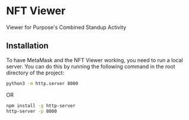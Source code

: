 # NFT Viewer
Viewer for Purpose's Combined Standup Activity

## Installation

To have MetaMask and the NFT Viewer working, you need to run a local server. You can do this by running the following command in the root directory of the project:
```bash
python3 -m http.server 8000
```
OR

```bash
npm install -g http-server
http-server -p 8000
```
